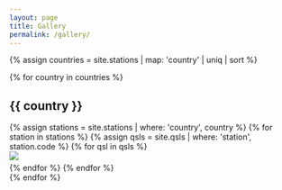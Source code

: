 ```yaml
---
layout: page
title: Gallery
permalink: /gallery/
---
```


{% assign countries = site.stations | map: 'country' | uniq | sort %}

{% for country in countries %}
<h2>{{ country }}</h2>
{% assign stations = site.stations | where: 'country', country %}
{% for station in stations %}
    {% assign qsls = site.qsls | where: 'station', station.code %}
    {% for qsl in qsls %}
<div style="margin-bottom: 5px">
  <a href="{{ qsl.url }}">
  <img src="{{ qsl.front_small }}"/>
  </a>
</div>
    {% endfor %}
{% endfor %}
<br/>
{% endfor %}
